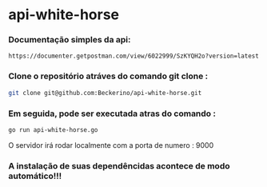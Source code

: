 # api-white-horse

### Documentação simples da api: 
```
https://documenter.getpostman.com/view/6022999/SzKYQH2o?version=latest
```
### Clone o repositório atráves do comando git clone : 
```bash
git clone git@github.com:Beckerino/api-white-horse.git
```

### Em seguida, pode ser executada atras do comando :
```bash
go run api-white-horse.go
```
O servidor irá rodar localmente com a porta de numero : 9000


### A instalação de suas dependêncidas acontece de modo automático!!!
